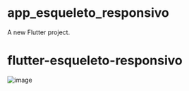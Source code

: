 # app_esqueleto_responsivo

A new Flutter project.
# flutter-esqueleto-responsivo
![image](https://github.com/helderlj/flutter-esqueleto-responsivo/assets/33905714/718d918f-d99f-45af-ad0c-217965cf738e)
